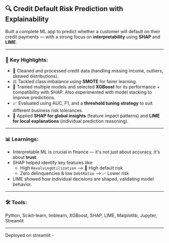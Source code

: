 ## 🔍 Credit Default Risk Prediction with Explainability

Built a complete ML app to predict whether a customer will default on their credit payments — with a strong focus on **interpretability** using **SHAP** and **LIME**.


---

### 🚀 Key Highlights:

* 🧹 Cleaned and processed credit data (handling missing income, outliers, skewed distributions).
* ⚖️ Tackled class imbalance using **SMOTE** for fairer learning.
* 🤖 Trained multiple models and selected **XGBoost** for its performance + compatibility with SHAP. Also experimented with model stacking to improve predictions.
* 📈 Evaluated using AUC, F1, and a **threshold tuning strategy** to suit different business risk tolerances.
* 🧠 Applied **SHAP for global insights** (feature impact patterns) and **LIME for local explanations** (individual prediction reasoning).


---

### 📊 Learnings:

* Interpretable ML is crucial in finance — it's not just about accuracy, it's about **trust**.
* SHAP helped identify key features like:
  * High `RevolvingUtilization` ⟶ 🚩 High default risk
  * Zero delinquencies & low `DebtRatio` ⟶ ✅ Lower risk
* LIME showed how individual decisions are shaped, validating model behavior.


---

### 🛠 Tools:

Python, Scikit-learn, Imblearn,  XGBoost, SHAP, LIME, Matplotlib, Jupyter, Streamlit


---

Deployed on streamlit - 